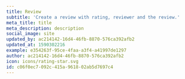 ```yaml
---
title: Review
subtitle: 'Create a review with rating, reviewer and the review.'
meta_title: title
meta_description: description
social_image: site
updated_by: ac214142-16d4-46fb-8870-576ca392afb2
updated_at: 1590302216
example: e354263f-95ce-4faa-a3f4-a41997de1297
author: ac214142-16d4-46fb-8870-576ca392afb2
icon: icons/rating-star.svg
id: c06f0ec7-092c-415a-9618-02ab5d7697c4
---
```

